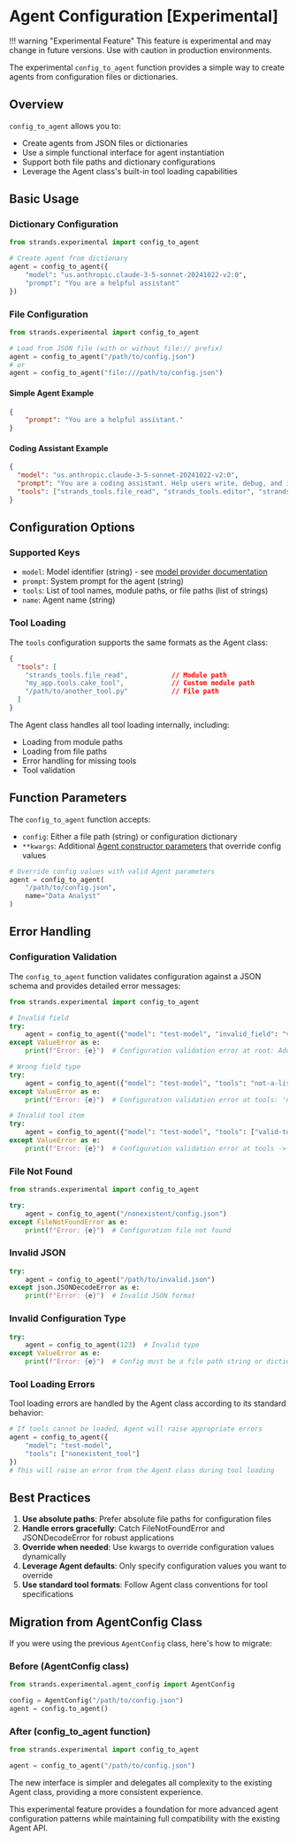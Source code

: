 # Agent Configuration [Experimental]

!!! warning "Experimental Feature"
    This feature is experimental and may change in future versions. Use with caution in production environments.

The experimental `config_to_agent` function provides a simple way to create agents from configuration files or dictionaries.

## Overview

`config_to_agent` allows you to:

- Create agents from JSON files or dictionaries
- Use a simple functional interface for agent instantiation
- Support both file paths and dictionary configurations
- Leverage the Agent class's built-in tool loading capabilities

## Basic Usage

### Dictionary Configuration

```python
from strands.experimental import config_to_agent

# Create agent from dictionary
agent = config_to_agent({
    "model": "us.anthropic.claude-3-5-sonnet-20241022-v2:0",
    "prompt": "You are a helpful assistant"
})
```

### File Configuration

```python
from strands.experimental import config_to_agent

# Load from JSON file (with or without file:// prefix)
agent = config_to_agent("/path/to/config.json")
# or
agent = config_to_agent("file:///path/to/config.json")
```

#### Simple Agent Example

```json
{
    "prompt": "You are a helpful assistant."
}
```

#### Coding Assistant Example

```json
{
  "model": "us.anthropic.claude-3-5-sonnet-20241022-v2:0",
  "prompt": "You are a coding assistant. Help users write, debug, and improve their code. You have access to file operations and can execute shell commands when needed.",
  "tools": ["strands_tools.file_read", "strands_tools.editor", "strands_tools.shell"]
}
```

## Configuration Options

### Supported Keys

- `model`: Model identifier (string) - see [model provider documentation](https://strandsagents.com/latest/user-guide/quickstart/#using-a-string-model-id)
- `prompt`: System prompt for the agent (string)
- `tools`: List of tool names, module paths, or file paths (list of strings)
- `name`: Agent name (string)

### Tool Loading

The `tools` configuration supports the same formats as the Agent class:

```json
{
  "tools": [
    "strands_tools.file_read",           // Module path
    "my_app.tools.cake_tool",            // Custom module path  
    "/path/to/another_tool.py"           // File path
  ]
}
```

The Agent class handles all tool loading internally, including:
- Loading from module paths
- Loading from file paths
- Error handling for missing tools
- Tool validation

## Function Parameters

The `config_to_agent` function accepts:

- `config`: Either a file path (string) or configuration dictionary
- `**kwargs`: Additional [Agent constructor parameters](https://strandsagents.com/latest/api-reference/agent/#strands.agent.agent.Agent.__init__) that override config values

```python
# Override config values with valid Agent parameters
agent = config_to_agent(
    "/path/to/config.json",
    name="Data Analyst"
)
```

## Error Handling

### Configuration Validation

The `config_to_agent` function validates configuration against a JSON schema and provides detailed error messages:

```python
from strands.experimental import config_to_agent

# Invalid field
try:
    agent = config_to_agent({"model": "test-model", "invalid_field": "value"})
except ValueError as e:
    print(f"Error: {e}")  # Configuration validation error at root: Additional properties are not allowed ('invalid_field' was unexpected)

# Wrong field type
try:
    agent = config_to_agent({"model": "test-model", "tools": "not-a-list"})
except ValueError as e:
    print(f"Error: {e}")  # Configuration validation error at tools: 'not-a-list' is not of type 'array'

# Invalid tool item
try:
    agent = config_to_agent({"model": "test-model", "tools": ["valid-tool", 123]})
except ValueError as e:
    print(f"Error: {e}")  # Configuration validation error at tools -> 1: 123 is not of type 'string'
```

### File Not Found
```python
from strands.experimental import config_to_agent

try:
    agent = config_to_agent("/nonexistent/config.json")
except FileNotFoundError as e:
    print(f"Error: {e}")  # Configuration file not found
```

### Invalid JSON
```python
try:
    agent = config_to_agent("/path/to/invalid.json")
except json.JSONDecodeError as e:
    print(f"Error: {e}")  # Invalid JSON format
```

### Invalid Configuration Type
```python
try:
    agent = config_to_agent(123)  # Invalid type
except ValueError as e:
    print(f"Error: {e}")  # Config must be a file path string or dictionary
```

### Tool Loading Errors

Tool loading errors are handled by the Agent class according to its standard behavior:

```python
# If tools cannot be loaded, Agent will raise appropriate errors
agent = config_to_agent({
    "model": "test-model",
    "tools": ["nonexistent_tool"]
})
# This will raise an error from the Agent class during tool loading
```

## Best Practices

1. **Use absolute paths**: Prefer absolute file paths for configuration files
2. **Handle errors gracefully**: Catch FileNotFoundError and JSONDecodeError for robust applications
3. **Override when needed**: Use kwargs to override configuration values dynamically
4. **Leverage Agent defaults**: Only specify configuration values you want to override
5. **Use standard tool formats**: Follow Agent class conventions for tool specifications

## Migration from AgentConfig Class

If you were using the previous `AgentConfig` class, here's how to migrate:

### Before (AgentConfig class)
```python
from strands.experimental.agent_config import AgentConfig

config = AgentConfig("/path/to/config.json")
agent = config.to_agent()
```

### After (config_to_agent function)
```python
from strands.experimental import config_to_agent

agent = config_to_agent("/path/to/config.json")
```

The new interface is simpler and delegates all complexity to the existing Agent class, providing a more consistent experience.

This experimental feature provides a foundation for more advanced agent configuration patterns while maintaining full compatibility with the existing Agent API.
